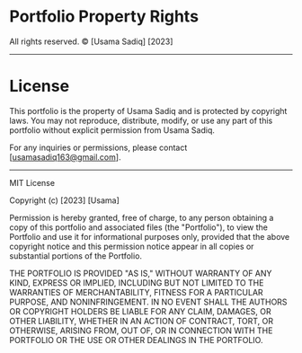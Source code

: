 # Portfolio Property Rights

All rights reserved. © [Usama Sadiq] [2023]

---

# License

This portfolio is the property of Usama Sadiq and is protected by copyright laws. You may not reproduce, distribute, modify, or use any part of this portfolio without explicit permission from Usama Sadiq.

For any inquiries or permissions, please contact [usamasadiq163@gmail.com].

---

MIT License

Copyright (c) [2023] [Usama]

Permission is hereby granted, free of charge, to any person obtaining a copy of this portfolio and associated files (the "Portfolio"), to view the Portfolio and use it for informational purposes only, provided that the above copyright notice and this permission notice appear in all copies or substantial portions of the Portfolio.

THE PORTFOLIO IS PROVIDED "AS IS," WITHOUT WARRANTY OF ANY KIND, EXPRESS OR IMPLIED, INCLUDING BUT NOT LIMITED TO THE WARRANTIES OF MERCHANTABILITY, FITNESS FOR A PARTICULAR PURPOSE, AND NONINFRINGEMENT. IN NO EVENT SHALL THE AUTHORS OR COPYRIGHT HOLDERS BE LIABLE FOR ANY CLAIM, DAMAGES, OR OTHER LIABILITY, WHETHER IN AN ACTION OF CONTRACT, TORT, OR OTHERWISE, ARISING FROM, OUT OF, OR IN CONNECTION WITH THE PORTFOLIO OR THE USE OR OTHER DEALINGS IN THE PORTFOLIO.
